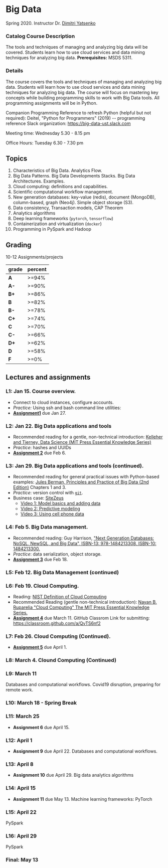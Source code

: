 # Big Data

Spring 2020.  Instructor Dr. [Dimitri Yatsenko](https://github.com/dimitri-yatsenko)

### Catalog Course Description
The tools and techniques of managing and analyzing big data will be covered. Students learn how to use cloud services and data mining techniques for analyzing big data. **Prerequisites:** MSDS 5311.

### Details 
The course covers the tools and techniques of managing and analyzing big data.  Students will learn how to use cloud services and data mining techniques for analyzing big data.  The course will focus on mastering key concepts while building programming skills to work with Big Data tools.  All programming assignments will be in Python.

Companion Programming Reference to refresh Python (helpful but not required):  Deitel, "Python for Programmers" (2019) -- programming reference 
Slack organization: https://big-data-ust.slack.com

Meeting time: Wednesday 5.30 - 8.15 pm

Office Hours: Tuesday 6.30 - 7.30 pm

## Topics 
1. Characteristics of Big Data. Analytics Flow. 
2. Big Data Patterns. Big Data Developments Stacks. Big Data Architectures. Examples.
3. Cloud computing: definitions and capabilities. 
4. Scientific computational workflow management. 
6. New generation databases: key-value (redis), document (MongoDB), column-based, graph (Neo4j). Simple object storage (S3).
7. Data consistency, Transaction models, CAP Theorem
8. Analytics algorithms
9. Deep learning frameworks (`pytorch`, `tensorflow`)
9. Containerization and virtualization (`docker`)
9. Programming in PySpark and Hadoop

## Grading 
10-12 Assignments/projects 

|grade| percent |
|---|---|
|**A** |>=94%|
|**A-**|>=90%|
|**B+**|>=86%|
|**B**|>=82%|
|**B-**|>=78%|
|**C+**|>=74%|
|**C**|>=70%|
|**C-**|>=66%|
|**D+**|>=62%|
|**D**|>=58%|
|**F**|>=0%|


## Lectures and assignments 
### L1: Jan 15. Course overview. 
* Connect to cloud instances, configure accounts. 
* *Practice:* Using ssh and bash command line utilities: 
* [**Assignment1**](Assign01.md) due Jan 27.

### L2: Jan 22. Big Data applications and tools  
* Recommended reading for a gentle, non-technical introduction: [Kelleher and Tierney, Data Science (MIT Press Essential Knowledge Series)](https://www.amazon.com/Data-Science-Press-Essential-Knowledge/dp/0262535432/) 
* *Practice*: hashes and UUIDs 
* [**Assignment 2**](Assign02.md) due Feb 6.

### L3: Jan 29. Big Data applications and tools (continued). 
* Recommended reading for general practical issues with Python-based examples: [Jules Berman, Principles and Practice of Big Data (2nd Edition)](https://learning.oreilly.com/library/view/principles-and-practice/9780128156100) Chapters 1 and 3.  
* *Practice*: version control with [`git`](https://towardsdatascience.com/why-git-and-how-to-use-git-as-a-data-scientist-4fa2d3bdc197).
* Business case: [SiteZeus](https://sitezeus.com)
  * [Video 1: Model basics and adding data](https://www.youtube.com/watch?v=c4m4HH19m5Q)
  * [Video 2: Predictive modeling](https://www.youtube.com/watch?v=CuihDgBtApI)
  * [Video 3: Using cell phone data](https://www.youtube.com/watch?v=OHGxfjNzIHY) 

### L4: Feb 5. Big Data management.  
* Recommended reading: Guy Harrison, ["Next Generation Databases: NoSQL, NewSQL, and Big Data", ISBN-13: 978-1484213308, ISBN-10: 1484213300.](https://www.amazon.com/Next-Generation-Databases-NoSQLand-Data/dp/1484213300) 
* *Practice*: data serialization, object storage.
* [**Assignment 3**](Assign03.md) due Feb 18.

### L5: Feb 12. Big Data Management (continued)


### L6: Feb 19. Cloud Computing. 
* Reading: [NIST Definition of Cloud Computing](https://nvlpubs.nist.gov/nistpubs/Legacy/SP/nistspecialpublication800-145.pdf) 
* Recommended Reading (gentle non-technical introduction): [Nayan B. Ruparelia "Cloud Computing" The MIT Press Essential Knowledge Series.](https://www.amazon.com/Cloud-Computing-Press-Essential-Knowledge/dp/0262529092/) 
* [**Assignment 4**](Assign04.md) due March 11.  GitHub Classrom Link for submitting: https://classroom.github.com/a/QvTS6nf2

### L7: Feb 26. Cloud Computing (Continued). 
* [**Assignment 5**](Assign05.md) due April 1.

### L8: March 4. Clound Computing (Continued)

### L9: March 11
Databases and computational workflows.
Covid19 disruption, preparing for remote work.

### L10: March 18 - **Spring Break**

### L11: March 25
* **Assignment 6** due April 15.

### L12: April 1
* **Assignment 9** due April 22.
Databases and computational workflows.

### L13: April 8
* **Assignment 10** due April 29.
Big data analytics algorithms

### L14: April 15
* **Assignment 11** due May 13.
Machine learning frameworks: PyTorch

### L15: April 22 
PySpark 

### L16: April 29
PySpark 

### Final: May 13
